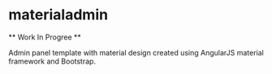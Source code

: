 materialadmin
=============
** Work In Progree **

Admin panel template with material design created using AngularJS material framework and Bootstrap. 
